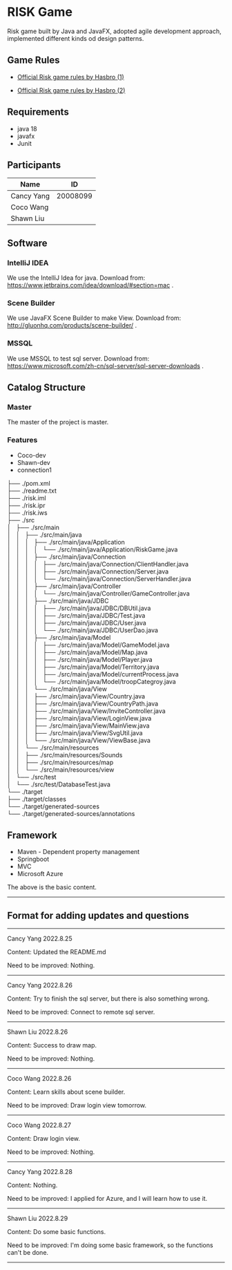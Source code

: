 # RISK Game #

Risk game built by Java and JavaFX, adopted agile development approach, implemented different kinds od design patterns.

## Game Rules ##

* [Official Risk game rules by Hasbro (1)](https://www.hasbro.com/common/instruct/risk.pdf)

* [Official Risk game rules by Hasbro (2)](http://media.wizards.com/2015/downloads/ah/Risk_rules.pdf)

## Requirements ##

* java 18
* javafx
* Junit

## Participants ##

| Name       | ID       |
| ---------- | -------- |
| Cancy Yang | 20008099 |
| Coco Wang  |          |
| Shawn Liu  |          |

## Software ##

### IntelliJ IDEA ###

We use the IntelliJ Idea for java. Download from: https://www.jetbrains.com/idea/download/#section=mac .

### Scene Builder ###

We use JavaFX Scene Builder to make View. Download from: http://gluonhq.com/products/scene-builder/ .

### MSSQL ###

We use MSSQL to test sql server. Download from: https://www.microsoft.com/zh-cn/sql-server/sql-server-downloads .

## Catalog Structure ##

### Master ###

The master of the project is master.

### Features ###

* Coco-dev
* Shawn-dev
* connection1

├── ./pom.xml  
├── ./readme.txt  
├── ./risk.iml  
├── ./risk.ipr  
├── ./risk.iws  
├── ./src  
│   ├── ./src/main  
│   │   ├── ./src/main/java  
│   │   │   ├── ./src/main/java/Application  
│   │   │   │   └── ./src/main/java/Application/RiskGame.java  
│   │   │   ├── ./src/main/java/Connection  
│   │   │   │   ├── ./src/main/java/Connection/ClientHandler.java  
│   │   │   │   ├── ./src/main/java/Connection/Server.java  
│   │   │   │   └── ./src/main/java/Connection/ServerHandler.java  
│   │   │   ├── ./src/main/java/Controller  
│   │   │   │   └── ./src/main/java/Controller/GameController.java  
│   │   │   ├── ./src/main/java/JDBC  
│   │   │   │   ├── ./src/main/java/JDBC/DBUtil.java  
│   │   │   │   ├── ./src/main/java/JDBC/Test.java  
│   │   │   │   ├── ./src/main/java/JDBC/User.java  
│   │   │   │   └── ./src/main/java/JDBC/UserDao.java  
│   │   │   ├── ./src/main/java/Model  
│   │   │   │   ├── ./src/main/java/Model/GameModel.java  
│   │   │   │   ├── ./src/main/java/Model/Map.java  
│   │   │   │   ├── ./src/main/java/Model/Player.java  
│   │   │   │   ├── ./src/main/java/Model/Territory.java  
│   │   │   │   ├── ./src/main/java/Model/currentProcess.java  
│   │   │   │   └── ./src/main/java/Model/troopCategroy.java  
│   │   │   └── ./src/main/java/View  
│   │   │       ├── ./src/main/java/View/Country.java  
│   │   │       ├── ./src/main/java/View/CountryPath.java  
│   │   │       ├── ./src/main/java/View/InviteController.java  
│   │   │       ├── ./src/main/java/View/LoginView.java  
│   │   │       ├── ./src/main/java/View/MainView.java  
│   │   │       ├── ./src/main/java/View/SvgUtil.java  
│   │   │       └── ./src/main/java/View/ViewBase.java  
│   │   └── ./src/main/resources  
│   │       ├── ./src/main/resources/Sounds  
│   │       ├── ./src/main/resources/map   
│   │       └── ./src/main/resources/view   
│   └── ./src/test  
│       └── ./src/test/DatabaseTest.java  
└── ./target  
├── ./target/classes  
└── ./target/generated-sources  
└── ./target/generated-sources/annotations

## Framework ##

* Maven - Dependent property management
* Springboot
* MVC
* Microsoft Azure

The above is the basic content.

****

## Format for adding updates and questions ##
****

Cancy Yang 2022.8.25  

Content: Updated the README.md  

Need to be improved: Nothing.  

****

Cancy Yang 2022.8.26   

Content: Try to finish the sql server, but there is also something wrong.  

Need to be improved: Connect to remote sql server.  

****

Shawn Liu 2022.8.26   

Content: Success to draw map.  

Need to be improved: Nothing.  

****

Coco Wang 2022.8.26  

Content: Learn skills about scene builder.  

Need to be improved: Draw login view tomorrow.  

****

Coco Wang 2022.8.27   

Content: Draw login view.  

Need to be improved: Nothing.  

****

Cancy Yang 2022.8.28   

Content: Nothing.  

Need to be improved: I applied for Azure, and I will learn how to use it.  

****

Shawn Liu 2022.8.29   

Content: Do some basic functions.  

Need to be improved: I'm doing some basic framework, so the functions can't be done.   

****
